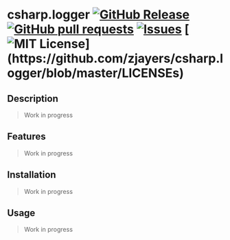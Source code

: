 # csharp.logger [![GitHub Release](https://img.shields.io/github/release/zjayers/csharp.logger.svg?style=flat)]() [![GitHub pull requests](https://img.shields.io/github/issues-pr/zjayers/csharp.logger.svg?style=flat)]() [![Issues](https://img.shields.io/github/issues-raw/zjayers/csharp.logger.svg?maxAge=25000)](https://github.com/zjayers/csharp.logger/issues) [![MIT License](https://img.shields.io/apm/l/atomic-ui.svg?)](https://github.com/zjayers/csharp.logger/blob/master/LICENSEs) 

## Description 

> Work in progress 

## Features 

> Work in progress 

## Installation 

> Work in progress 

## Usage 

> Work in progress
